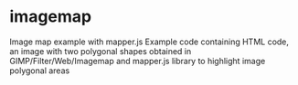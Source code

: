 # imagemap
Image map example with mapper.js
Example code containing HTML code, an image with two polygonal shapes obtained in GIMP/Filter/Web/Imagemap and mapper.js library to highlight image polygonal areas
